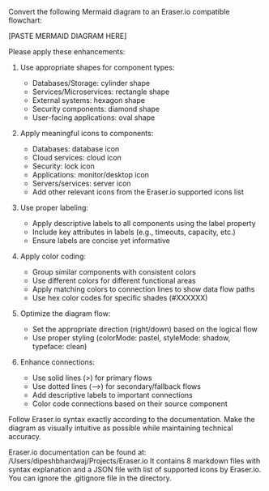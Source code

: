 Convert the following Mermaid diagram to an Eraser.io compatible flowchart:

[PASTE MERMAID DIAGRAM HERE]

Please apply these enhancements:

1. Use appropriate shapes for component types:
   - Databases/Storage: cylinder shape
   - Services/Microservices: rectangle shape
   - External systems: hexagon shape
   - Security components: diamond shape
   - User-facing applications: oval shape

2. Apply meaningful icons to components:
   - Databases: database icon
   - Cloud services: cloud icon
   - Security: lock icon
   - Applications: monitor/desktop icon
   - Servers/services: server icon
   - Add other relevant icons from the Eraser.io supported icons list

3. Use proper labeling:
   - Apply descriptive labels to all components using the label property
   - Include key attributes in labels (e.g., timeouts, capacity, etc.)
   - Ensure labels are concise yet informative

4. Apply color coding:
   - Group similar components with consistent colors
   - Use different colors for different functional areas
   - Apply matching colors to connection lines to show data flow paths
   - Use hex color codes for specific shades (#XXXXXX)

5. Optimize the diagram flow:
   - Set the appropriate direction (right/down) based on the logical flow
   - Use proper styling (colorMode: pastel, styleMode: shadow, typeface: clean)

6. Enhance connections:
   - Use solid lines (>) for primary flows
   - Use dotted lines (-->) for secondary/fallback flows
   - Add descriptive labels to important connections
   - Color code connections based on their source component

Follow Eraser.io syntax exactly according to the documentation. Make the diagram as visually intuitive as possible while maintaining technical accuracy.

Eraser.io documentation can be found at: /Users/dipeshbhardwaj/Projects/Eraser.io
It contains 8 markdown files with syntax explanation and a JSON file with list of supported icons by Eraser.io. You can ignore the .gitignore file in the directory.
